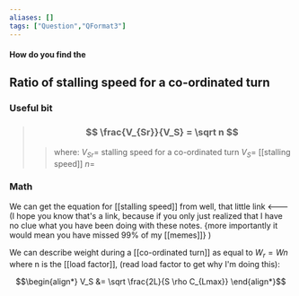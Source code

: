 ```yaml
---
aliases: []
tags: ["Question","QFormat3"]
---
```


#### How do you find the
## Ratio of stalling speed for a co-ordinated turn
### Useful bit
> ### $$ \frac{V_{Sr}}{V_S} = \sqrt n $$ 
>> where:
>> $V_{Sr}=$ stalling speed for a co-ordinated turn
>> $V_S=$ [[stalling speed]]
>> $n=$


### Math
We can get the equation for [[stalling speed]] from well, that little link <--- (I hope you know that's a link, because if you only just realized that I have no clue what you have been doing with these notes. {more importantly it would mean you have missed 99% of my [[memes]]} )

We can describe weight during a [[co-ordinated turn]] as equal to $W_r = Wn$ where n is the [[load factor]], (read load factor to get why I'm doing this):

$$\begin{align*}
V_S &= \sqrt \frac{2L}{S \rho C_{Lmax}} 
\end{align*}$$